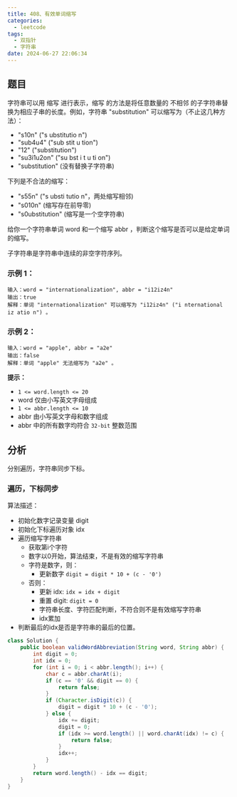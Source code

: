 ```yaml
---
title: 408、有效单词缩写
categories:
  - leetcode
tags:
  - 双指针
  - 字符串
date: 2024-06-27 22:06:34
---
```


## 题目

字符串可以用 缩写 进行表示，缩写 的方法是将任意数量的 不相邻 的子字符串替换为相应子串的长度。例如，字符串 "substitution" 可以缩写为（不止这几种方法）：

- "s10n" ("s ubstitutio n")
- "sub4u4" ("sub stit u tion")
- "12" ("substitution")
- "su3i1u2on" ("su bst i t u ti on")
- "substitution" (没有替换子字符串)

下列是不合法的缩写：

- "s55n" ("s ubsti tutio n"，两处缩写相邻)
- "s010n" (缩写存在前导零)
- "s0ubstitution" (缩写是一个空字符串)

给你一个字符串单词 word 和一个缩写 abbr ，判断这个缩写是否可以是给定单词的缩写。

子字符串是字符串中连续的非空字符序列。

### 示例 1：
```
输入：word = "internationalization", abbr = "i12iz4n"
输出：true
解释：单词 "internationalization" 可以缩写为 "i12iz4n" ("i nternational iz atio n") 。
```
### 示例 2：
```
输入：word = "apple", abbr = "a2e"
输出：false
解释：单词 "apple" 无法缩写为 "a2e" 。
``` 

**提示：**

- `1 <= word.length <= 20`
- word 仅由小写英文字母组成
- `1 <= abbr.length <= 10`
- abbr 由小写英文字母和数字组成
- abbr 中的所有数字均符合 `32-bit` 整数范围

## 分析

分别遍历，字符串同步下标。

### 遍历，下标同步

算法描述：
- 初始化数字记录变量 digit
- 初始化下标遍历对象 idx
- 遍历缩写字符串
    - 获取第i个字符
    - 数字以0开始，算法结束，不是有效的缩写字符串
    - 字符是数字，则：
        - 更新数字 `digit = digit * 10 + (c - '0')`
    - 否则：
        - 更新 idx: `idx = idx + digit`
        - 重置 digit: `digit = 0`
        - 字符串长度、字符匹配判断，不符合则不是有效缩写字符串
        - idx累加
- 判断最后的idx是否是字符串的最后的位置。

```java
class Solution {
    public boolean validWordAbbreviation(String word, String abbr) {
        int digit = 0;
        int idx = 0;
        for (int i = 0; i < abbr.length(); i++) {
            char c = abbr.charAt(i);
            if (c == '0' && digit == 0) {
                return false;
            }
            if (Character.isDigit(c)) {
                digit = digit * 10 + (c - '0');
            } else {
                idx += digit;
                digit = 0;
                if (idx >= word.length() || word.charAt(idx) != c) {
                    return false;
                }
                idx++;
            }
        }
        return word.length() - idx == digit;
    }
}
```